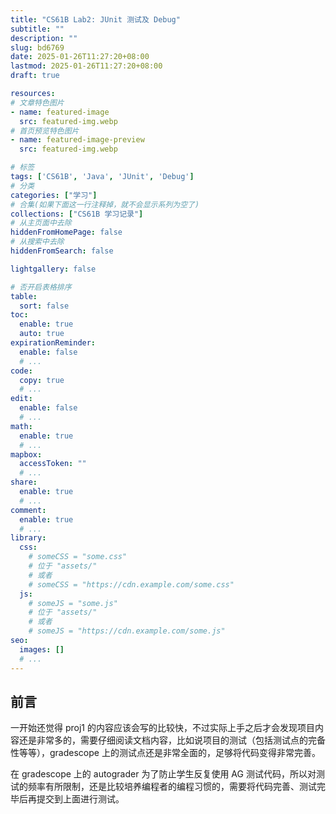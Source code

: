 ```yaml
---
title: "CS61B Lab2: JUnit 测试及 Debug"
subtitle: ""
description: ""
slug: bd6769
date: 2025-01-26T11:27:20+08:00
lastmod: 2025-01-26T11:27:20+08:00
draft: true

resources:
# 文章特色图片
- name: featured-image
  src: featured-img.webp
# 首页预览特色图片
- name: featured-image-preview
  src: featured-img.webp

# 标签
tags: ['CS61B', 'Java', 'JUnit', 'Debug']
# 分类
categories: ["学习"]
# 合集(如果下面这一行注释掉，就不会显示系列为空了)
collections: ["CS61B 学习记录"]
# 从主页面中去除
hiddenFromHomePage: false
# 从搜索中去除
hiddenFromSearch: false

lightgallery: false

# 否开启表格排序
table:
  sort: false
toc:
  enable: true
  auto: true
expirationReminder:
  enable: false
  # ...
code:
  copy: true
  # ...
edit:
  enable: false
  # ...
math:
  enable: true
  # ...
mapbox:
  accessToken: ""
  # ...
share:
  enable: true
  # ...
comment:
  enable: true
  # ...
library:
  css:
    # someCSS = "some.css"
    # 位于 "assets/"
    # 或者
    # someCSS = "https://cdn.example.com/some.css"
  js:
    # someJS = "some.js"
    # 位于 "assets/"
    # 或者
    # someJS = "https://cdn.example.com/some.js"
seo:
  images: []
  # ...
---
```


## 前言

一开始还觉得 proj1 的内容应该会写的比较快，不过实际上手之后才会发现项目内容还是非常多的，需要仔细阅读文档内容，比如说项目的测试（包括测试点的完备性等等），gradescope 上的测试点还是非常全面的，足够将代码变得非常完善。

在 gradescope 上的 autograder 为了防止学生反复使用 AG 测试代码，所以对测试的频率有所限制，还是比较培养编程者的编程习惯的，需要将代码完善、测试完毕后再提交到上面进行测试。